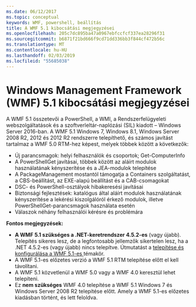 ```yaml
---
ms.date: 06/12/2017
ms.topic: conceptual
keywords: WMF, powershell, beállítás
title: A WMF 5.1 kibocsátási megjegyzései
ms.openlocfilehash: 205c7dc895ba47a0967ebfccfcf337ea28296f31
ms.sourcegitcommit: b6871f21bd666f9cd71dd336bb3f844cf472b56c
ms.translationtype: MT
ms.contentlocale: hu-HU
ms.lasthandoff: 02/03/2019
ms.locfileid: "55685038"
---
```

# <a name="windows-management-framework-wmf-51-release-notes"></a>Windows Management Framework (WMF) 5.1 kibocsátási megjegyzései #

A WMF 5.1 összetevői a PowerShell, a WMI, a Rendszerfelügyeleti webszolgáltatások és a szoftverleltár-naplózási (SIL) kiadott – Windows Server 2016-ban.
A WMF 5.1 Windows 7, Windows 8.1, Windows Server 2008 R2, 2012 és 2012 R2 rendszerre telepíthető, és számos javítást tartalmaz a WMF 5.0 RTM-hez képest, melyek többek között a következők:

- Új parancsmagok: helyi felhasználók és csoportok; Get-ComputerInfo
- A PowerShellGet javításai, többek között az aláírt modulok használatának kényszerítése és a JEA-modulok telepítése
- A PackageManagement mostantól támogatja a Containers szolgáltatást, a CBS-beállítást, az EXE-alapú beállítást és a CAB-csomagokat
- DSC- és PowerShell-osztályok hibakeresési javításai
- Biztonsági fejlesztések: katalógus által aláírt modulok használatának kényszerítése a lekérési kiszolgálóról érkező modulok, illetve PowerShellGet-parancsmagok használata esetén
- Válaszok néhány felhasználói kérésre és problémára

**Fontos megjegyzések:**

- **A WMF 5.1 szükséges a .NET-keretrendszer 4.5.2-es** (vagy újabb). Telepítés sikeres lesz, de a legfontosabb jellemzők sikertelen lesz, ha a .NET 4.5.2-es (vagy újabb) nincs telepítve. Útmutatást a [telepítése és konfigurálása a WMF 5.1-es ](https://msdn.microsoft.com/powershell/wmf/5.1/install-configure) témakör.
- A WMF 5.1-es előzetes verzió a WMF 5.1 RTM telepítése előtt el kell távolítani.
- A WMF 5.1 közvetlenül a WMF 5.0 vagy a WMF 4.0 keresztül lehet telepíteni.
- Ez __nem szükséges__ WMF 4.0 telepítése a WMF 5.1 Windows 7 és Windows Server 2008 R2 telepítése előtt. Amely a WMF 5.1-es előzetes kiadásban történt, és lett feloldva.
